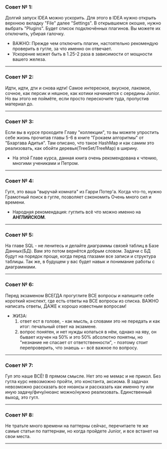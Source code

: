 ### Совет № 1:
Долгий запуск IDEA можно ускорить. Для этого в IDEA нужно открыть верхнюю вкладку "File" далее "Settings".
В открывшемся окошке, нужно выбрать "Plugins". Будет список подключённых плагинов. Вы можете их отключить, убирая галочку.
* ВАЖНО: Прежде чем отключить плагин, настоятельно рекомендую проверить в гугле, за что именно он отвечает.
* Ускорение может быть в 1.25-2 раза в зависимости от мощности вашего железа.

---

### Совет № 2:
Идти, идти, дти и снова идти! Самое интересное, вкусное, лакомое, сочное, как персик и няшное, как котики
начинается с середины Junior.
Но вы этого не поймёте, если просто перескочите туда, пропустив материал до.

---

### Совет № 3:
Если вы в курсе проходите Главу "коллекции", то вы можете упростить себе жизнь прочитав главы 5-6 в книге
"Грокаем алгоритмы" от "Бхаргава Адитья". Там описано, что такое HashMap и как самим это реализовать,
как обойти деревья(TreeSet/TreeMap) в ширину.
* На этой Главе курса, данная книга очень рекомендована к чтению, многими учениками и Петром.

---

### Совет № 4:
Гугл, это ваша "выручай комната" из Гарри Потер'а. Когда что-то, нужно Грамотный поиск в гугле, позволяет сэкономить
Очень много сил и времени.
* Народная рекомендация: гуглить всё что можно именно на **АНГЛИЙСКОМ**. 

---

### Совет № 5:
На главе SQL - не ленитесь и делайте диаграммы связей таблиц в Базе Данных(БД). Вам это потом вернётся добрым словом.
Задачи с БД будут на порядок проще, когда перед глазами все записи и структура таблицы. Так же, в будущем у вас будет
навык и понимание работы с диаграммами.

---

### Совет № 6:
Перед экзаменом ВСЕГДА прогуглите ВСЕ вопросы и напишите себе короткий конспект, где есть ответы на ВСЕ вопросы из списка.
ВАЖНО написать ответы, ДАЖЕ к хорошо известным вопросам!
* ЖИЗА: 
   1. ответ ест в голове, - как мысль, а словами это не передать и как итог: печальный ответ на экзамене.
   2. вопрос понятен, и нет нужды копаться в нём, однако на яву, он бывает изучен на 50% и это 50% абсолютно понятны,
   но "незнание не спасает от ответственности", - поэтому стоит перепроверить, что знаешь +- всё важное по вопросу.

---

### Совет № 7:
Гул это наше ВСЁ! В прямом смысле. Нет это не мемас и не прикол. Без гугла курс невозможно пройти, это константа, аксиома.
В задачах невозможно рассказать все нюансы и рассказать как именно ту или иную задачу/фичу/нюанс можно/нужно реализовать.
Единственный выход, это гугл.

---

### Совет № 8:
Не тратьте много времени на паттерны сейчас, перечитаете те же самые статьи по паттернам, но когда пройдете Junior,
и все встанет на свои места.

---


